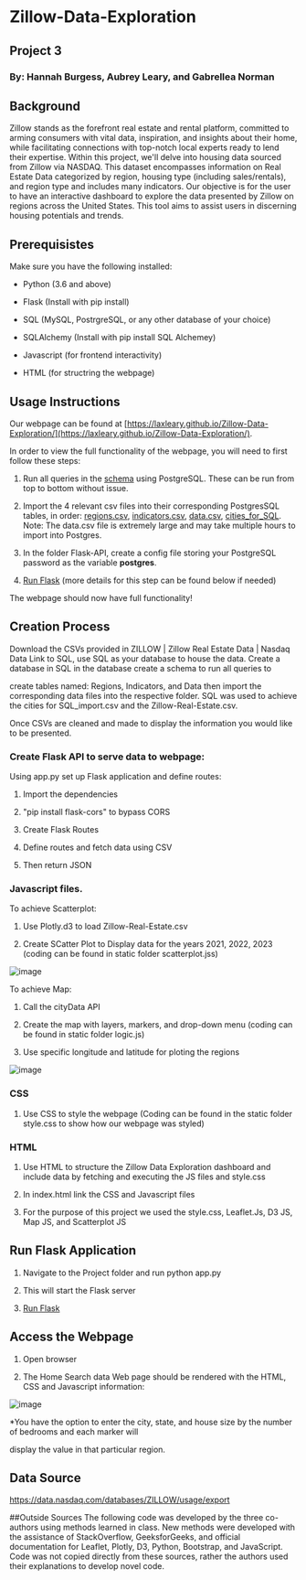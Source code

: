 # Zillow-Data-Exploration
## Project 3
### By: Hannah Burgess, Aubrey Leary, and Gabrellea Norman

## Background
Zillow stands as the forefront real estate and rental platform, committed to arming consumers with vital data, inspiration, and insights about their home, while facilitating connections with top-notch local 
experts ready to lend their expertise. Within this project, we'll delve into housing data sourced from Zillow via NASDAQ. This dataset encompasses information on Real Estate Data categorized by region, housing type 
(including sales/rentals), and region type and includes many indicators. Our objective is for the user to have an interactive dashboard to explore the data presented by Zillow on regions across the United States. 
This tool aims to assist users in discerning housing potentials and trends. 



## Prerequisistes 

Make sure you have the following installed:

- Python (3.6 and above)

- Flask (Install with pip install)

- SQL (MySQL, PostrgreSQL, or any other database of your choice)

- SQLAlchemy (Install with pip install SQL Alchemey)

- Javascript (for frontend interactivity)

- HTML (for structring the webpage)

## Usage Instructions
Our webpage can be found at [https://laxleary.github.io/Zillow-Data-Exploration/](https://laxleary.github.io/Zillow-Data-Exploration/).

In order to view the full functionality of the webpage, you will need to first follow these steps:

1. Run all queries in the [schema](schema.sql) using PostgreSQL. These can be run from top to bottom without issue.
2.  Import the 4 relevant csv files into their corresponding PostgresSQL tables, in order: [regions.csv](Data-Import/Resource-CSVs/regions.csv), [indicators.csv](Data-Import/Resource-CSVs/indicators.csv), [data.csv](https://data.nasdaq.com/tables/ZILLOW/ZILLOW-DATA/export), [cities_for_SQL](Data-Import/Resource-CSVs/cities_for_SQL_import.csv).
Note: The data.csv file is extremely large and may take multiple hours to import into Postgres.

3. In the folder Flask-API, create a config file storing your PostgreSQL password as the variable **postgres**.
4. [Run Flask](Flask-API/app.py) (more details for this step can be found below if needed)
   
The webpage should now have full functionality!


## Creation Process
Download the CSVs provided in ZILLOW | Zillow Real Estate Data | Nasdaq Data Link to SQL, use SQL as your database to house the data. Create a database in SQL in the database create a schema to run all queries to 

create tables named: Regions, Indicators, and Data then import the corresponding data files into the respective folder. SQL was used to achieve the cities for SQL_import.csv and the Zillow-Real-Estate.csv. 

Once CSVs are cleaned and made to display the information you would like to be presented. 


### Create Flask API to serve data to webpage: 

 Using app.py set up Flask application and define routes:
 
1. Import the dependencies
   
2. "pip install flask-cors" to bypass CORS

3. Create Flask Routes

4. Define routes and fetch data using CSV

5. Then return JSON

### Javascript files. 

To achieve Scatterplot: 

1. Use Plotly.d3 to load Zillow-Real-Estate.csv

2. Create SCatter Plot to Display data for the years 2021, 2022, 2023 (coding can be found in static folder scatterplot.jss)

![image](https://github.com/laxleary/Zillow-Data-Exploration/assets/130908954/81a83c58-c22f-43eb-b17d-b94e9b222111)

To achieve Map: 

1. Call the cityData API

2. Create the map with layers, markers, and drop-down menu (coding can be found in static folder logic.js)

3. Use specific longitude and latitude for ploting the regions

![image](https://github.com/laxleary/Zillow-Data-Exploration/assets/130908954/32d4e0a6-ce17-43c1-86c3-18c0690c7065)

### CSS
1. Use CSS to style the webpage (Coding can be found in the static folder style.css to show how our webpage was styled)

### HTML 

1. Use HTML to structure the Zillow Data Exploration dashboard and include data by fetching and executing the JS files and style.css

2. In index.html link the CSS and Javascript files

3. For the purpose of this project we used the style.css, Leaflet.Js, D3 JS, Map JS, and Scatterplot JS


## Run Flask Application

1. Navigate to the Project folder and run python app.py

2. This will start the Flask server

3. [Run Flask](Flask-API/app.py)


## Access the Webpage
1. Open browser

2. The Home Search data Web page should be rendered with the HTML, CSS and Javascript information:

   
![image](https://github.com/laxleary/Zillow-Data-Exploration/assets/130908954/0e3ff080-5555-4030-90d4-639a7896698f)

*You have the option to enter the city, state, and house size by the number of bedrooms and each marker will

display the value in that particular region.


## Data Source
https://data.nasdaq.com/databases/ZILLOW/usage/export

##Outside Sources
The following code was developed by the three co-authors using methods learned in class. New methods were developed with the assistance of StackOverflow, GeeksforGeeks, and official documentation for Leaflet, Plotly,
D3, Python, Bootstrap, and JavaScript. Code was not copied directly from these sources, rather the authors used their explanations to develop novel code. 
